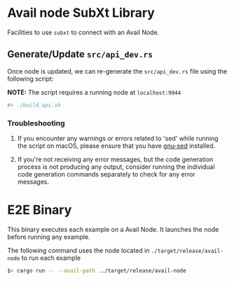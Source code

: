 # Avail node SubXt Library 

Facilities to use `subxt` to connect with an Avail Node.

## Generate/Update `src/api_dev.rs`

Once node is updated, we can re-generate the `src/api_dev.rs` file using the following script:

**NOTE:**  The script requires a running node at `localhost:9944`

```Bash
#> ./build_api.sh 
```

### Troubleshooting

1. If you encounter any warnings or errors related to 'sed' while running the script on macOS, please ensure that you have [gnu-sed](https://medium.com/@bramblexu/install-gnu-sed-on-mac-os-and-set-it-as-default-7c17ef1b8f64) installed.

2. If you're not receiving any error messages, but the code generation process is not producing any output, consider running the individual code generation commands separately to check for any error messages.

# E2E Binary

This binary executes each example on a Avail Node. It launches the node before running any example.

The following command uses the node located in `./target/release/avail-node` to run each example

```Bash
$> cargo run -- --avail-path ../target/release/avail-node
```
